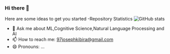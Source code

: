 ### Hi there 👋




Here are some ideas to get you started
-Repository Statistics
![ GitHub stats](https://github-readme-stats.vercel.app/api?username=97joseph&show_icons=true&theme=radical)

- 💬 Ask me about ML,Cognitive Science,Natural Language Processing and AI
- 📫 How to reach me: 97josephkibira@gmail.com
- 😄 Pronouns: ...


